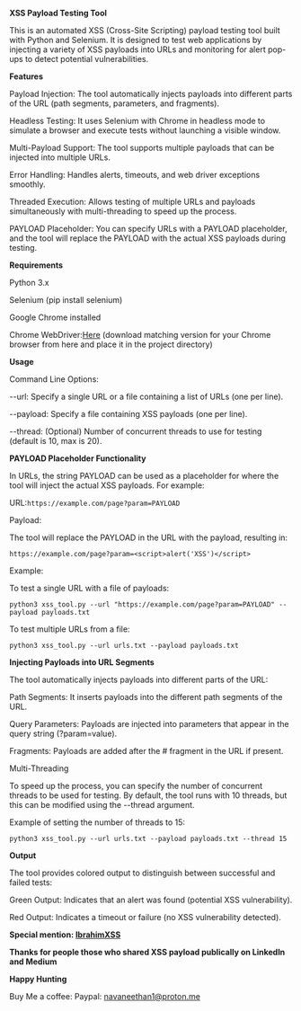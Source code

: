 **XSS Payload Testing Tool**

This is an automated XSS (Cross-Site Scripting) payload testing tool built with Python and Selenium. It is designed to test web applications by injecting a variety of XSS payloads into URLs and monitoring for alert pop-ups to detect potential vulnerabilities.


**Features**

Payload Injection: The tool automatically injects payloads into different parts of the URL (path segments, parameters, and fragments).

Headless Testing: It uses Selenium with Chrome in headless mode to simulate a browser and execute tests without launching a visible window.

Multi-Payload Support: The tool supports multiple payloads that can be injected into multiple URLs.

Error Handling: Handles alerts, timeouts, and web driver exceptions smoothly.

Threaded Execution: Allows testing of multiple URLs and payloads simultaneously with multi-threading to speed up the process.

PAYLOAD Placeholder: You can specify URLs with a PAYLOAD placeholder, and the tool will replace the PAYLOAD with the actual XSS payloads during testing.


**Requirements**

Python 3.x

Selenium (pip install selenium)

Google Chrome installed

Chrome WebDriver:[Here](https://googlechromelabs.github.io/chrome-for-testing/) (download matching version for your Chrome browser from here and place it in the project directory)


**Usage**

Command Line Options:

--url: Specify a single URL or a file containing a list of URLs (one per line).

--payload: Specify a file containing XSS payloads (one per line).

--thread: (Optional) Number of concurrent threads to use for testing (default is 10, max is 20).


**PAYLOAD Placeholder Functionality**

In URLs, the string PAYLOAD can be used as a placeholder for where the tool will inject the actual XSS payloads. For example:

URL:`https://example.com/page?param=PAYLOAD`

Payload: <script>alert('XSS')</script>

The tool will replace the PAYLOAD in the URL with the payload, resulting in:

`https://example.com/page?param=<script>alert('XSS')</script>`

Example:

To test a single URL with a file of payloads:

`python3 xss_tool.py --url "https://example.com/page?param=PAYLOAD" --payload payloads.txt`



To test multiple URLs from a file:

`python3 xss_tool.py --url urls.txt --payload payloads.txt`


**Injecting Payloads into URL Segments**


The tool automatically injects payloads into different parts of the URL:

Path Segments: It inserts payloads into the different path segments of the URL.

Query Parameters: Payloads are injected into parameters that appear in the query string (?param=value).

Fragments: Payloads are added after the # fragment in the URL if present.

Multi-Threading

To speed up the process, you can specify the number of concurrent threads to be used for testing. By default, the tool runs with 10 threads, but this can be modified using the --thread argument.


Example of setting the number of threads to 15:

`python3 xss_tool.py --url urls.txt --payload payloads.txt --thread 15`


**Output**

The tool provides colored output to distinguish between successful and failed tests:

Green Output: Indicates that an alert was found (potential XSS vulnerability).

Red Output: Indicates a timeout or failure (no XSS vulnerability detected).



**Special mention: [IbrahimXSS](https://ibrahimxss.store)**


**Thanks for people those who shared XSS payload publically on LinkedIn and Medium**


**Happy Hunting**



Buy Me a coffee: 
Paypal: navaneethan1@proton.me
